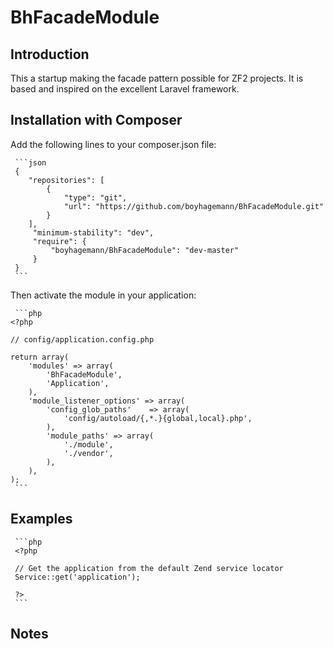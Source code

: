 BhFacadeModule
=======================

Introduction
------------
This a startup making the facade pattern possible for ZF2 projects. It is based
and inspired on the excellent Laravel framework.


Installation with Composer
------------

Add the following lines to your composer.json file:

     ```json
     {
        "repositories": [
            {
                "type": "git",
                "url": "https://github.com/boyhagemann/BhFacadeModule.git"
            }
        ],
         "minimum-stability": "dev",
         "require": {
             "boyhagemann/BhFacadeModule": "dev-master"
         }
     }
     ```

Then activate the module in your application:

     ```php
    <?php

    // config/application.config.php

    return array(
        'modules' => array(
            'BhFacadeModule',
            'Application',
        ),
        'module_listener_options' => array(
            'config_glob_paths'    => array(
                'config/autoload/{,*.}{global,local}.php',
            ),
            'module_paths' => array(
                './module',
                './vendor',
            ),
        ),
    );
     ```

Examples
------------


     ```php
     <?php

     // Get the application from the default Zend service locator
     Service::get('application');

     ?>
     ```


Notes
------------

